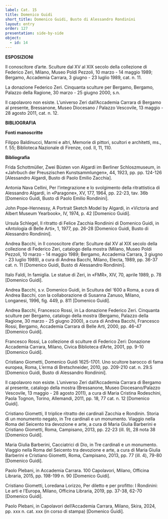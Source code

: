```yaml
---
label: Cat. 15
title: Domenico Guidi
short_title: Domenico Guidi, Busto di Alessandro Rondinini
layout: entry
order: 127
presentation: side-by-side
object:
  - id: 14
---
```


**ESPOSIZIONI**

Il conoscitore d’arte. Sculture dal XV al XIX secolo della collezione di Federico Zeri, Milano, Museo Poldi Pezzoli, 10 marzo - 14 maggio 1989; Bergamo, Accademia Carrara, 3 giugno - 23 luglio 1989, cat. n. 11.

La donazione Federico Zeri. Cinquanta sculture per Bergamo, Bergamo, Palazzo della Ragione, 30 marzo - 25 giugno 2000, s.n. 

Il capolavoro non esiste. L’universo Zeri dall’Accademia Carrara di Bergamo al presente, Bressanone, Museo Diocesano / Palazzo Vescovile, 13 maggio - 28 agosto 2011, cat. n. 12.


**BIBLIOGRAFIA**


**Fonti manoscritte**

Filippo Baldinucci, Marmi e altri, Memorie di pittori, scultori e architetti, ms., f. 55; Biblioteca Nazionale di Firenze, cod. II, 11, 110.


**Bibliografia**

Frida Schottmüller, Zwei Büsten von Algardi im Berliner Schloszmuseum, in «Jahrbuch der Preuszischen Kunstsammlungen», 44, 1923, pp. pp. 124-126 [Alessandro Algardi, Busto di Paolo Emilio Zacchia].

Antonia Nava Cellini, Per l’integrazione e lo svolgimento della ritrattistica di Alessandro Algardi, in «Paragone», XV, 177, 1964, pp. 22-23, tav. 36b [Domenico Guidi, Busto di Paolo Emilio Rondinini].

John Pope-Hennessy, A Portrait Sketch Model by Algardi, in «Victoria and Albert Museum Yearbook», IV, 1974, p. 42 [Domenico Guidi].

Ursula Schlegel, Il ritratto di Felice Zacchia Rondinini di Domenico Guidi, in «Antologia di Belle Arti», 1, 1977, pp. 26-28 [Domenico Guidi, Busto di Alessandro Rondinini]. 

Andrea Bacchi, in Il conoscitore d’arte: Sculture dal XV al XIX secolo della collezione di Federico Zeri, catalogo della mostra (Milano, Museo Poldi Pezzoli, 10 marzo - 14 maggio 1989; Bergamo, Accademia Carrara, 3 giugno - 23 luglio 1989), a cura di Andrea Bacchi, Milano, Electa, 1989, pp. 36-37 cat. n. 11 [Domenico Guidi, Busto di Alessandro Rondinini]. 

Italo Faldi, In famiglia. Le statue di Zeri, in «FMR», XIV, 70, aprile 1989, p. 78 [Domenico Guidi].

Andrea Bacchi, s.v. Domenico Guidi, in Scultura del ‘600 a Roma, a cura di Andrea Bacchi, con la collaborazione di Susanna Zanuso, Milano, Longanesi, 1996, fig. 449, p. 811 [Domenico Guidi].

Andrea Bacchi, Francesco Rossi, in La donazione Federico Zeri. Cinquanta sculture per Bergamo, catalogo della mostra (Bergamo, Palazzo della Ragione, 30 marzo - 25 giugno 2000), a cura di Andrea Bacchi, Francesco Rossi, Bergamo, Accademia Carrara di Belle Arti, 2000, pp. 46-47 [Domenico Guidi]. 

Francesco Rossi, La collezione di sculture di Federico Zeri: Donazione Accademia Carrara, Milano, Civica Biblioteca d’Arte, 2001, pp. 9-10 [Domenico Guidi].

Cristiano Giometti, Domenico Guidi 1625-1701. Uno scultore barocco di fama europea, Roma, L’erma di Bretschneider, 2010, pp. 209-210 cat. n. 29.S [Domenico Guidi, Busto di Alessandro Rondinini].

Il capolavoro non esiste. L’universo Zeri dall’Accademia Carrara di Bergamo al presente, catalogo della mostra (Bressanone, Museo Diocesano/Palazzo Vescovile, 13 maggio - 28 agosto 2011), a cura di Maria Cristina Rodeschini, Paola Tognon, Torino, Allemandi, 2011, pp. 18, 77 cat. n. 12 [Domenico Guidi]. 

Cristiano Giometti, Il triplice ritratto dei cardinali Zacchia e Rondinin. Storia di un monumento negato, in Tre cardinali e un monumento. Viaggio nella Roma del Seicento tra devozione e arte, a cura di Maria Giulia Barberini e Cristiano Giometti, Roma, Campisano, 2013, pp. 22-23 (ill. 9), 28 nota 38 [Domenico Guidi]. 

Maria Giulia Barberini, Cacciatrici di Dio, in Tre cardinali e un monumento. Viaggio nella Roma del Seicento tra devozione e arte, a cura di Maria Giulia Barberini e Cristiano Giometti, Roma, Campisano, 2013, pp. 77 (ill. 4), 79-80 [Domenico Guidi]. 

Paolo Plebani, in Accademia Carrara. 100 Capolavori, Milano, Officina Libraria, 2015, pp. 198-199 n. 90 [Domenico Guidi].

Cristiano Giometti, Loredana Lorizzo, Per diletto e per profitto: I Rondinini: Le arti e l’Europa, Milano, Officina Libraria, 2019, pp. 37-38, 62-70 [Domenico Guidi]. 

Paolo Plebani, in Capolavori dell’Accademia Carrara, Milano, Skira, 2024, pp. xxx n. cat. xxx (in corso di stampa) [Domenico Guidi].
